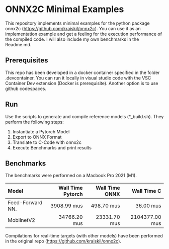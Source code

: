 # ONNX2C Minimal Examples

This repository implements minimal examples for the python package onnx2c (https://github.com/kraiskil/onnx2c). You can use it as an implementation example and get a feeling for the execution performance of the compiled code. I will also include my own benchmarks in the Readme.md.

## Prerequisites

This repo has been developed in a docker container specified in the folder .devcontainer. You can run it locally in visual studio code with the VSC Container Dev extension (Docker is prerequisite). Another option is to use github codespaces.

## Run

Use the scripts to generate and compile reference models (*_build.sh). They perform the following steps:

1. Instantiate a Pytorch Model
2. Export to ONNX Format
3. Translate to C-Code with onnx2c
4. Execute Benchmarks and print results

## Benchmarks

The benchmarks were performed on a Macbook Pro 2021 (M1).

| Model                  |Wall Time Pytorch      |  Wall Time ONNX  |  Wall Time C    |
|:-----------------------|----------------------:|-----------------:|----------------:|
|Feed-Forward NN.        |           3908.99 mus |       498.70 mus |       36.00 mus |
|MobilnetV2              |          34766.20 mus |     23331.70 mus |  2104377.00 mus |

Compilations for real-time targets (with other models) have been performed in the original repo (https://github.com/kraiskil/onnx2c).
